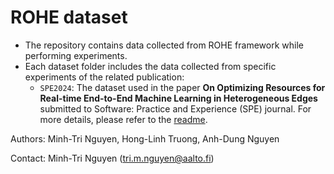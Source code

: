 # ROHE dataset

- The repository contains data collected from ROHE framework while performing experiments.
- Each dataset folder includes the data collected from specific experiments of the related publication:
  - `SPE2024`: The dataset used in the paper **On Optimizing Resources for Real-time End-to-End Machine Learning in Heterogeneous Edges** submitted to Software: Practice and Experience (SPE) journal. For more details, please refer to the [readme](SPE2024/readme.md). 

Authors: 
Minh-Tri Nguyen,
Hong-Linh Truong,
Anh-Dung Nguyen

Contact: Minh-Tri Nguyen (tri.m.nguyen@aalto.fi)